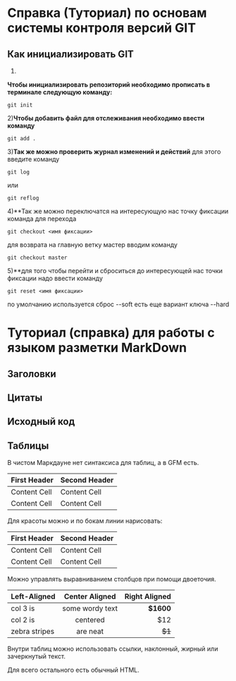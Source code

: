 # Справка (Туториал) по основам системы контроля версий GIT

## Как инициализировать GIT

1)
**Чтобы инициализировать репозиторий необходимо прописать в терминале следующую команду:**
```
git init
```
2)**Чтобы добавить файл для отслеживания необходимо ввести команду**

```
git add .
```
3)**Так же можно проверить журнал изменений и действий**
для этого введите команду
~~~
git log
~~~
или 
~~~
git reflog
~~~
4)**Так же можно переключатся на интересующую нас точку фиксации
команда для перехода
~~~
git checkout <имя фиксации>
~~~
для возврата на главную ветку мастер
вводим команду
```
git checkout master
```

5)**для того чтобы перейти и сброситься до интересующей нас точки фиксации надо ввести команду 
```
git reset <имя фиксации>
```
по умолчанию используется сброс --soft
есть еще вариант ключа --hard

# Туториал (справка) для работы с языком разметки MarkDown


## Заголовки





## Цитаты





## Исходный код




## Таблицы

В чистом Маркдауне нет синтаксиса для таблиц, а в GFM есть.

First Header  | Second Header
------------- | -------------
Content Cell  | Content Cell
Content Cell  | Content Cell

Для красоты можно и по бокам линии нарисовать:

| First Header  | Second Header |
| ------------- | ------------- |
| Content Cell  | Content Cell  |
| Content Cell  | Content Cell  |

Можно управлять выравниванием столбцов при помощи двоеточия.

| Left-Aligned  | Center Aligned  | Right Aligned |
|:------------- |:---------------:| -------------:|
| col 3 is      | some wordy text |     **$1600** |
| col 2 is      | centered        |         $12   |
| zebra stripes | are neat        |        ~~$1~~ |

Внутри таблиц можно использовать ссылки, наклонный, жирный или зачеркнутый текст.

Для всего остального есть обычный HTML.